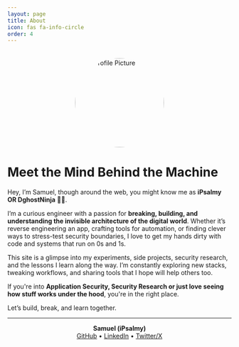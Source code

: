```yaml
---
layout: page
title: About
icon: fas fa-info-circle
order: 4
---
```


<img 
  src="{{ site.baseurl }}/assets/images/profile/P1.jpg" 
  alt="My Profile Picture" 
  width="200" 
  height="200"
  style="
    display: block; 
    margin: 2rem auto; 
    border-radius: 50%; 
    object-fit: cover; 
    transition: all 0.3s ease;
  "
  onmouseover="this.style.transform='scale(1.1)'; this.style.boxShadow='0 10px 25px rgba(0,0,0,0.2)'"
  onmouseout="this.style.transform='scale(1)'; this.style.boxShadow='none'"
/>


# Meet the Mind Behind the Machine

Hey, I’m Samuel, though around the web, you might know me as **iPsalmy OR DghostNinja** 🥷🏼.

I’m a curious engineer with a passion for **breaking, building, and understanding the invisible architecture of the digital world**. Whether it’s reverse engineering an app, crafting tools for automation, or finding clever ways to stress-test security boundaries, I love to get my hands dirty with code and systems that run on 0s and 1s.

This site is a glimpse into my experiments, side projects, security research, and the lessons I learn along the way. I’m constantly exploring new stacks, tweaking workflows, and sharing tools that I hope will help others too.

If you're into **Application Security, Security Research or just love seeing how stuff works under the hood**, you're in the right place.

Let’s build, break, and learn together.

---

<p align="center">
  <strong>Samuel (iPsalmy)</strong><br/>
  <a href="https://github.com/DghostNinja" target="_blank">GitHub</a> • 
  <a href="https://www.linkedin.com/in/shonde-samuel" target="_blank">LinkedIn</a> • 
  <a href="https://x.com/Dghost_Ninja" target="_blank">Twitter/X</a>
</p>
